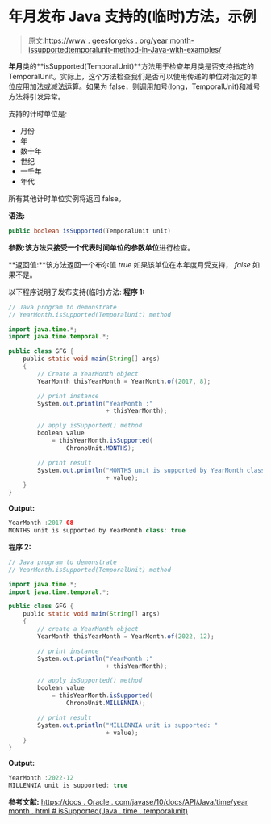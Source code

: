 # 年月发布 Java 支持的(临时)方法，示例

> 原文:[https://www . geesforgeks . org/year month-issupportedtemporalunit-method-in-Java-with-examples/](https://www.geeksforgeeks.org/yearmonth-issupportedtemporalunit-method-in-java-with-examples/)

**年月**类的**isSupported(TemporalUnit)**方法用于检查年月类是否支持指定的 TemporalUnit。实际上，这个方法检查我们是否可以使用传递的单位对指定的单位应用加法或减法运算。如果为 false，则调用加号(long，TemporalUnit)和减号方法将引发异常。

支持的计时单位是:

*   月份
*   年
*   数十年
*   世纪
*   一千年
*   年代

所有其他计时单位实例将返回 false。

**语法:**

```java
public boolean isSupported(TemporalUnit unit)

```

**参数:**该方法只接受一个代表时间单位的参数**单位**进行检查。

**返回值:**该方法返回一个布尔值 *true* 如果该单位在本年度月受支持， *false* 如果不是。

以下程序说明了发布支持(临时)方法:
**程序 1:**

```java
// Java program to demonstrate
// YearMonth.isSupported(TemporalUnit) method

import java.time.*;
import java.time.temporal.*;

public class GFG {
    public static void main(String[] args)
    {
        // Create a YearMonth object
        YearMonth thisYearMonth = YearMonth.of(2017, 8);

        // print instance
        System.out.println("YearMonth :"
                           + thisYearMonth);

        // apply isSupported() method
        boolean value
            = thisYearMonth.isSupported(
                ChronoUnit.MONTHS);

        // print result
        System.out.println("MONTHS unit is supported by YearMonth class: "
                           + value);
    }
}
```

**Output:**

```java
YearMonth :2017-08
MONTHS unit is supported by YearMonth class: true

```

**程序 2:**

```java
// Java program to demonstrate
// YearMonth.isSupported(TemporalUnit) method

import java.time.*;
import java.time.temporal.*;

public class GFG {
    public static void main(String[] args)
    {
        // create a YearMonth object
        YearMonth thisYearMonth = YearMonth.of(2022, 12);

        // print instance
        System.out.println("YearMonth :"
                           + thisYearMonth);

        // apply isSupported() method
        boolean value
            = thisYearMonth.isSupported(
                ChronoUnit.MILLENNIA);

        // print result
        System.out.println("MILLENNIA unit is supported: "
                           + value);
    }
}
```

**Output:**

```java
YearMonth :2022-12
MILLENNIA unit is supported: true

```

**参考文献:**
[https://docs . Oracle . com/javase/10/docs/API/Java/time/year month . html # isSupported(Java . time . temporalunit)](https://docs.oracle.com/javase/10/docs/api/java/time/YearMonth.html#isSupported(java.time.temporal.TemporaUnit))